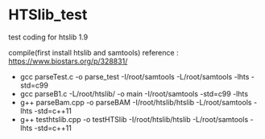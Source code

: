 # HTSlib_test
test coding for htslib 1.9

compile(first install htslib and samtools)
reference : https://www.biostars.org/p/328831/

- gcc parseTest.c -o parse_test -I/root/samtools -L/root/samtools -lhts -std=c99
- gcc parseB1.c -L/root/htslib/ -o main -I/root/samtools -std=c99 -lhts
- g++ parseBam.cpp -o parseBAM -I/root/htslib/htslib -L/root/samtools -lhts -std=c++11
- g++ testhtslib.cpp -o testHTSlib -I/root/htslib/htslib -L/root/samtools -lhts -std=c++11

